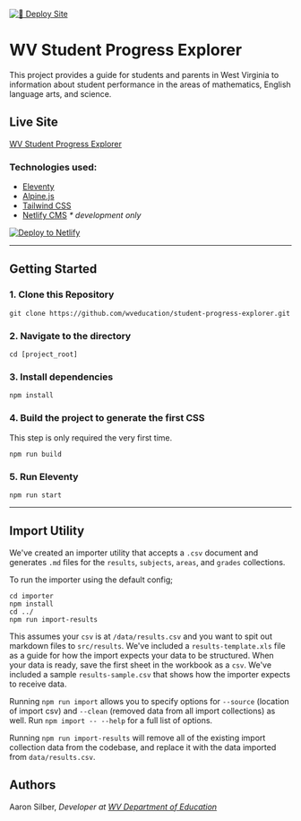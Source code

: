 [![🚀 Deploy Site](https://github.com/wveducation/student-progress-explorer/actions/workflows/eleventy_build.yml/badge.svg?branch=master)](https://github.com/wveducation/student-progress-explorer/actions/workflows/eleventy_build.yml)

# WV Student Progress Explorer
This project provides a guide for students and parents in West Virginia to information about student performance in the areas of mathematics, English language arts, and science. 

## Live Site
[WV Student Progress Explorer](https://student-progress.wvde.us)

### Technologies used:

- [Eleventy](https://www.11ty.dev/)
- [Alpine.js](https://github.com/alpinejs/alpine)
- [Tailwind CSS](https://tailwindcss.com/)
- [Netlify CMS](https://www.netlifycms.org/) _* development only_


<a href="https://app.netlify.com/start/deploy?repository=https://github.com/wveducation/student-progress-explorer&amp;stack=cms"><img src="https://www.netlify.com/img/deploy/button.svg" alt="Deploy to Netlify" /></a>

------

## Getting Started

### 1\. Clone this Repository

```
git clone https://github.com/wveducation/student-progress-explorer.git
```

### 2\. Navigate to the directory

```
cd [project_root]
```

### 3\. Install dependencies

```
npm install
```

### 4\. Build the project to generate the first CSS

This step is only required the very first time.

```
npm run build
```

### 5\. Run Eleventy

```
npm run start
```

------

## Import Utility

We've created an importer utility that accepts a `.csv` document and generates `.md` files for the `results`, `subjects`, `areas`, and `grades` collections. 

To run the importer using the default config;
```
cd importer
npm install
cd ../
npm run import-results
```
This assumes your `csv` is at `/data/results.csv` and you want to spit out markdown files to `src/results`. We've included a `results-template.xls` file as a guide for how the import expects your data to be structured. When your data is ready, save the first sheet in the workbook as a `csv`. We've included a sample `results-sample.csv` that shows how the importer expects to receive data.

Running `npm run import` allows you to specify options for `--source` (location of import csv) and `--clean` (removed data from all import collections) as well. Run `npm import -- --help` for a full list of options.

Running `npm run import-results` will remove all of the existing import collection data from the codebase, and replace it with the data imported from `data/results.csv`.

## Authors

Aaron Silber, *Developer at [WV Department of Education](https://wvde.us)*
